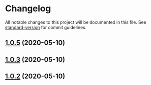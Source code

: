 # Changelog

All notable changes to this project will be documented in this file. See [standard-version](https://github.com/conventional-changelog/standard-version) for commit guidelines.

## [1.0.5](https://github.com/gcaaa31928/test-changelog/compare/v1.0.4...v1.0.5) (2020-05-10)



## [1.0.3](https://github.com/gcaaa31928/test-changelog/compare/v1.0.4...v1.0.3) (2020-05-10)



## [1.0.2](https://github.com/gcaaa31928/test-changelog/compare/v1.0.4...v1.0.2) (2020-05-10)
